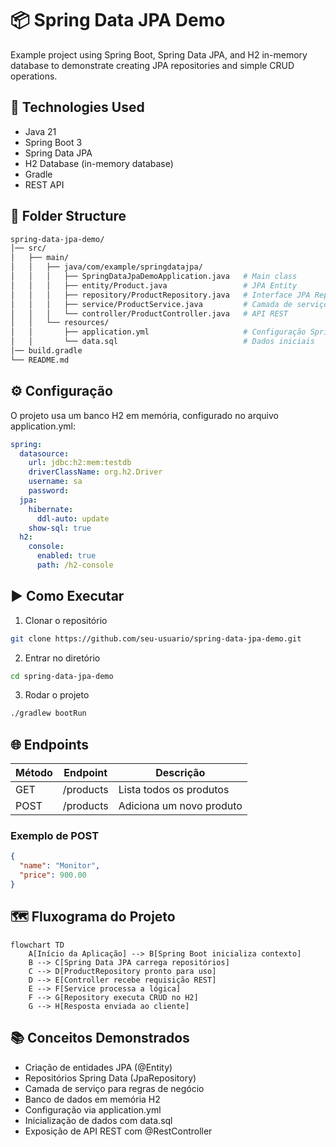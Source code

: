 # 📦 Spring Data JPA Demo

Example project using Spring Boot, Spring Data JPA, and H2 in-memory database to demonstrate creating JPA repositories and simple CRUD operations.

## 🚀 Technologies Used

- Java 21
- Spring Boot 3
- Spring Data JPA
- H2 Database (in-memory database)
- Gradle
- REST API

## 📂 Folder Structure

```bash
spring-data-jpa-demo/
│── src/
│   ├── main/
│   │   ├── java/com/example/springdatajpa/
│   │   │   ├── SpringDataJpaDemoApplication.java   # Main class
│   │   │   ├── entity/Product.java                 # JPA Entity
│   │   │   ├── repository/ProductRepository.java   # Interface JPA Repository
│   │   │   ├── service/ProductService.java         # Camada de serviço
│   │   │   └── controller/ProductController.java   # API REST
│   │   └── resources/
│   │       ├── application.yml                     # Configuração Spring Boot
│   │       └── data.sql                            # Dados iniciais
│── build.gradle
└── README.md
```

## ⚙️ Configuração

O projeto usa um banco H2 em memória, configurado no arquivo application.yml:

```yaml
spring:
  datasource:
    url: jdbc:h2:mem:testdb
    driverClassName: org.h2.Driver
    username: sa
    password:
  jpa:
    hibernate:
      ddl-auto: update
    show-sql: true
  h2:
    console:
      enabled: true
      path: /h2-console
```

## ▶️ Como Executar

1. Clonar o repositório

```bash
git clone https://github.com/seu-usuario/spring-data-jpa-demo.git
```

2. Entrar no diretório

```bash
cd spring-data-jpa-demo
```

3. Rodar o projeto

```bash
./gradlew bootRun
```

## 🌐 Endpoints

| Método |	Endpoint |	Descrição |
|-------|----------|----------|
| GET |	/products |	Lista todos os produtos |
| POST |	/products |	Adiciona um novo produto

### Exemplo de POST

```json
{
  "name": "Monitor",
  "price": 900.00
}
```

## 🗺 Fluxograma do Projeto

```mermaid
flowchart TD
    A[Início da Aplicação] --> B[Spring Boot inicializa contexto]
    B --> C[Spring Data JPA carrega repositórios]
    C --> D[ProductRepository pronto para uso]
    D --> E[Controller recebe requisição REST]
    E --> F[Service processa a lógica]
    F --> G[Repository executa CRUD no H2]
    G --> H[Resposta enviada ao cliente]
```

## 📚 Conceitos Demonstrados
- Criação de entidades JPA (@Entity)
- Repositórios Spring Data (JpaRepository)
- Camada de serviço para regras de negócio
- Banco de dados em memória H2
- Configuração via application.yml
- Inicialização de dados com data.sql
- Exposição de API REST com @RestController





